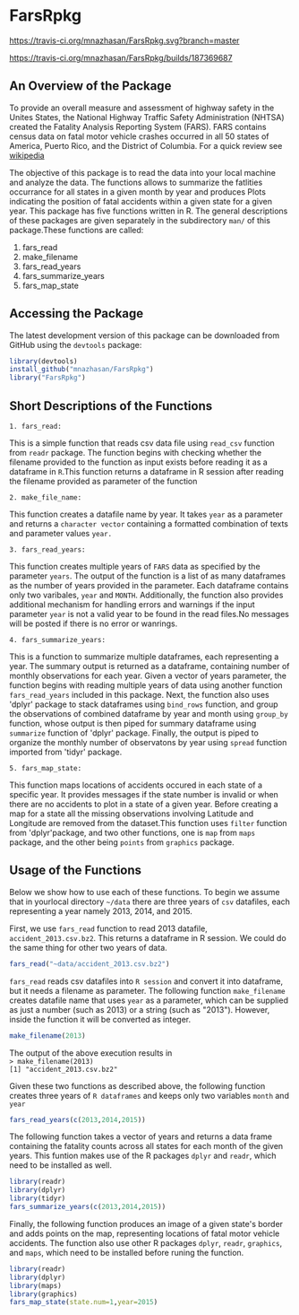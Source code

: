# FarsRpkg

https://travis-ci.org/mnazhasan/FarsRpkg.svg?branch=master

https://travis-ci.org/mnazhasan/FarsRpkg/builds/187369687

## An Overview of the Package

To provide an overall measure and assessment of highway safety in the Unites States, the National Highway Traffic Safety Administration (NHTSA) created the Fatality Analysis Reporting System (FARS). FARS contains census data on fatal motor vehicle crashes occurred in all 50 states of America, Puerto Rico, and the District of Columbia. For a quick review see [wikipedia](https://en.wikipedia.org/wiki/Fatality_Analysis_Reporting_System)

The objective of this package is to read the data into your local machine and analyze the data. The functions allows to summarize the fatlities occurrance for all states in a given month by year and produces Plots indicating the position of fatal accidents within a given state for a given year. This package has five functions written in R. The general descriptions of these packages are given separately in the subdirectory `man/` of this package.These functions are called:

1. fars_read 
2. make_filename
3. fars_read_years
4. fars_summarize_years
5. fars_map_state

## Accessing the Package

The latest development version of this package can be downloaded from GitHub using the `devtools` package:
```R
library(devtools)  
install_github("mnazhasan/FarsRpkg")  
library("FarsRpkg")
```


## Short Descriptions of the Functions

`1. fars_read:`   

This is a simple function that reads csv data file using `read_csv` function from `readr` package. The function begins with checking whether the filename provided to the function as input exists before reading it as a dataframe in `R`.This function returns a dataframe in R session after reading the
filename provided as parameter of the function

`2. make_file_name:`

This function creates a datafile name by year. It takes `year` as a parameter and returns a `character vector` containing a formatted combination of texts and parameter values `year.`

`3. fars_read_years:`   

This function creates multiple years of `FARS` data as specified by the
parameter `years`. The output of the function is a list of as many dataframes
as the number of years provided in the parameter. Each dataframe contains only
two varibales, `year` and `MONTH`. Additionally, the function
also provides additional mechanism for handling errors and warnings if the
input parameter `year` is not a valid year to be found in the read files.No messages will be posted if there is no error or wanrings.

`4. fars_summarize_years:`  

This is a function to summarize multiple dataframes, each representing a year. The summary output is returned as a dataframe, containing number of monthly
observations for each year. Given a vector of years parameter, the function
begins with reading multiple years of data using another function
`fars_read_years` included in this package. Next, the function also
uses 'dplyr' package to stack dataframes using `bind_rows` function, 
and group the observations of combined dataframe by year and month using
`group_by` function, whose output is then piped for summary
dataframe using `summarize` function of 'dplyr' package. Finally,
the output is piped to organize the monthly number of observatons by year using
`spread` function imported from 'tidyr' package.

`5. fars_map_state:`  

This function maps locations of accidents occured in each state of a specific
year. It provides messages if the state number is invalid or when there are no
accidents to plot in a state of a given year. Before creating a map for a state
all the missing observations involving Latitude and Longitude are removed from
the dataset.This function uses `filter` function from 'dplyr'package, and two other functions, one is `map` from `maps` package, and the other being `points` from `graphics` package.

## Usage of the Functions

Below we show how to use each of these functions. To begin we assume that in yourlocal directory `~/data` there are three years of `csv` datafiles, each representing a year namely 2013, 2014, and 2015.  

First, we use `fars_read` function to read 2013 datafile, `accident_2013.csv.bz2`. This returns a dataframe in R session. We could do the same thing for other two years of data. 

```R
fars_read("~data/accident_2013.csv.bz2")
```  

`fars_read` reads csv datafiles into `R session` and convert it into dataframe, but it needs a filename as parameter. The following function `make_filename` creates datafile name that uses `year` as a parameter, which can be supplied as just a number (such as 2013) or a string (such as "2013"). However, inside the function it will be converted as integer.

```R
make_filename(2013)
```  

The output of the above execution results in  
`> make_filename(2013)`  
`[1] "accident_2013.csv.bz2"`  

Given these two functions as described above, the following function creates three years of `R dataframes` and keeps only two variables `month` and `year`  

```R
fars_read_years(c(2013,2014,2015))
```  

The following function takes a vector of years and returns a data frame containing the fatality counts across all states for each month of the given years. This funtion makes use of the R packages `dplyr` and `readr`, which need to be installed as well.

```R
library(readr)  
library(dplyr)  
library(tidyr) 
fars_summarize_years(c(2013,2014,2015))
```

Finally, the following function produces an image of a given state's border and adds points on the map, representing locations of fatal motor vehicle accidents. The function also use other R packages `dplyr`, `readr`, `graphics`, and `maps`, which need to be installed before runing the function.

```R
library(readr)  
library(dplyr)  
library(maps)  
library(graphics)  
fars_map_state(state.num=1,year=2015)
```


